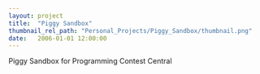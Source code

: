 ```yaml
---
layout: project
title:  "Piggy Sandbox"
thumbnail_rel_path: "Personal_Projects/Piggy_Sandbox/thumbnail.png"
date:   2006-01-01 12:00:00
---
```


Piggy Sandbox for Programming Contest Central
